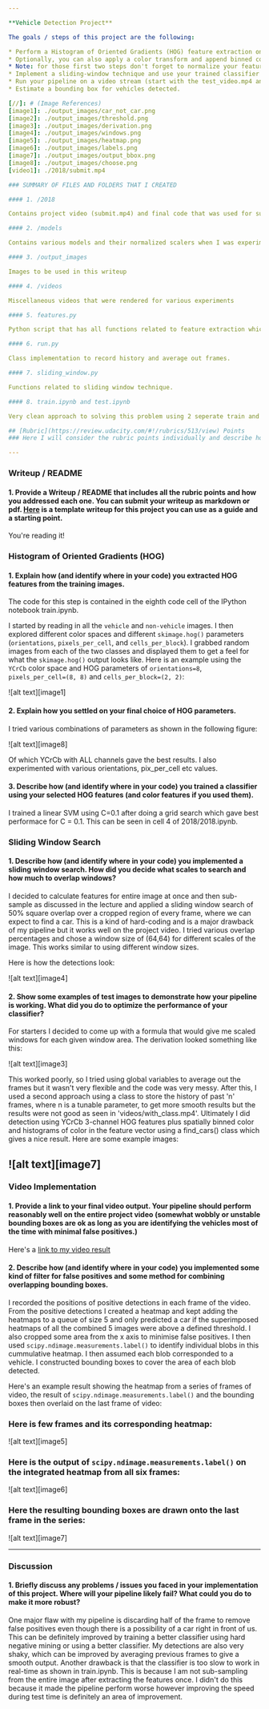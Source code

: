 ```yaml
---

**Vehicle Detection Project**

The goals / steps of this project are the following:

* Perform a Histogram of Oriented Gradients (HOG) feature extraction on a labeled training set of images and train a classifier Linear SVM classifier
* Optionally, you can also apply a color transform and append binned color features, as well as histograms of color, to your HOG feature vector. 
* Note: for those first two steps don't forget to normalize your features and randomize a selection for training and testing.
* Implement a sliding-window technique and use your trained classifier to search for vehicles in images.
* Run your pipeline on a video stream (start with the test_video.mp4 and later implement on full project_video.mp4) and create a heat map of recurring detections frame by frame to reject outliers and follow detected vehicles.
* Estimate a bounding box for vehicles detected.

[//]: # (Image References)
[image1]: ./output_images/car_not_car.png
[image2]: ./output_images/threshold.png
[image3]: ./output_images/derivation.png
[image4]: ./output_images/windows.png
[image5]: ./output_images/heatmap.png
[image6]: ./output_images/labels.png
[image7]: ./output_images/output_bbox.png
[image8]: ./output_images/choose.png
[video1]: ./2018/submit.mp4

### SUMMARY OF FILES AND FOLDERS THAT I CREATED

#### 1. /2018

Contains project video (submit.mp4) and final code that was used for submission video (submit.ipynb). Also has a test.ipynb where I used a class implementation again with some changes but it didn't work so well. The class is defined in detector.py.

#### 2. /models

Contains various models and their normalized scalers when I was experimenting with hog parameters et al.

#### 3. /output_images

Images to be used in this writeup

#### 4. /videos

Miscellaneous videos that were rendered for various experiments

#### 5. features.py

Python script that has all functions related to feature extraction which was used in a previous approach that I was working on.

#### 6. run.py

Class implementation to record history and average out frames.

#### 7. sliding_window.py

Functions related to sliding window technique.

#### 8. train.ipynb and test.ipynb

Very clean approach to solving this problem using 2 seperate train and test notebooks which also used a class. Unfortunately, this didn't work so well.

## [Rubric](https://review.udacity.com/#!/rubrics/513/view) Points
### Here I will consider the rubric points individually and describe how I addressed each point in my implementation.  

---
```

### Writeup / README

#### 1. Provide a Writeup / README that includes all the rubric points and how you addressed each one.  You can submit your writeup as markdown or pdf.  [Here](https://github.com/udacity/CarND-Vehicle-Detection/blob/master/writeup_template.md) is a template writeup for this project you can use as a guide and a starting point.  

You're reading it!

### Histogram of Oriented Gradients (HOG)

#### 1. Explain how (and identify where in your code) you extracted HOG features from the training images.

The code for this step is contained in the eighth code cell of the IPython notebook train.ipynb.  

I started by reading in all the `vehicle` and `non-vehicle` images. I then explored different color spaces and different `skimage.hog()` parameters (`orientations`, `pixels_per_cell`, and `cells_per_block`).  I grabbed random images from each of the two classes and displayed them to get a feel for what the `skimage.hog()` output looks like.
Here is an example using the `YCrCb` color space and HOG parameters of `orientations=8`, `pixels_per_cell=(8, 8)` and `cells_per_block=(2, 2)`:

![alt text][image1]

#### 2. Explain how you settled on your final choice of HOG parameters.

I tried various combinations of parameters as shown in the following figure:

![alt text][image8]

Of which YCrCb with ALL channels gave the best results. I also experimented with various orientations, pix_per_cell etc values.

#### 3. Describe how (and identify where in your code) you trained a classifier using your selected HOG features (and color features if you used them).

I trained a linear SVM using C=0.1 after doing a grid search which gave best performace for C = 0.1. This can be seen in cell 4 of 2018/2018.ipynb.

### Sliding Window Search

#### 1. Describe how (and identify where in your code) you implemented a sliding window search.  How did you decide what scales to search and how much to overlap windows?

I decided to calculate features for entire image at once and then sub-sample as discussed in the lecture and applied a sliding window search of 50% square overlap over a cropped region of every frame, where we can expect to find a car. This is a kind of hard-coding and is a major drawback of my pipeline but it works well on the project video. I tried various overlap percentages and chose a window size of (64,64) for different scales of the image. This works similar to using different window sizes.

Here is how the detections look:

![alt text][image4]

#### 2. Show some examples of test images to demonstrate how your pipeline is working.  What did you do to optimize the performance of your classifier?

For starters I decided to come up with a formula that would give me scaled windows for each given window area. The derivation looked something like this: 

![alt text][image3]

This worked poorly, so I tried using global variables to average out the frames but it wasn't very flexible and the code was very messy. 
After this, I used a second approach using a class to store the history of past 'n' frames, where n is a tunable parameter, to get more smooth results but the results were not good as seen in 'videos/with_class.mp4'. Ultimately I did detection using YCrCb 3-channel HOG features plus spatially binned color and histograms of color in the feature vector using a find_cars() class which gives a nice result.  Here are some example images:

![alt text][image7]
---

### Video Implementation

#### 1. Provide a link to your final video output.  Your pipeline should perform reasonably well on the entire project video (somewhat wobbly or unstable bounding boxes are ok as long as you are identifying the vehicles most of the time with minimal false positives.)
Here's a [link to my video result](./2018/submit.mp4)


#### 2. Describe how (and identify where in your code) you implemented some kind of filter for false positives and some method for combining overlapping bounding boxes.

I recorded the positions of positive detections in each frame of the video.  From the positive detections I created a heatmap and kept adding the heatmaps to a queue of size 5 and only predicted a car if the superimposed heatmaps of all the combined 5 images were above a defined threshold. I also cropped some area from the x axis to minimise false positives. I then used `scipy.ndimage.measurements.label()` to identify individual blobs in this cummulative heatmap.  I then assumed each blob corresponded to a vehicle.  I constructed bounding boxes to cover the area of each blob detected.  

Here's an example result showing the heatmap from a series of frames of video, the result of `scipy.ndimage.measurements.label()` and the bounding boxes then overlaid on the last frame of video:

### Here is few frames and its corresponding heatmap:

![alt text][image5]

### Here is the output of `scipy.ndimage.measurements.label()` on the integrated heatmap from all six frames:
![alt text][image6]

### Here the resulting bounding boxes are drawn onto the last frame in the series:
![alt text][image7]



---

### Discussion

#### 1. Briefly discuss any problems / issues you faced in your implementation of this project.  Where will your pipeline likely fail?  What could you do to make it more robust?

One major flaw with my pipeline is discarding half of the frame to remove false positives even though there is a possibility of a car right in front of us. This can be definitely improved by training a better classifier using hard negative mining or using a better classifier.
My detections are also very shaky, which can be improved by averaging previous frames to give a smooth output.
Another drawback is that the classifier is too slow to work in real-time as shown in train.ipynb. This is because I am not sub-sampling from the entire image after extracting the features once. I didn't do this because it made the pipeline perform worse however improving the speed during test time is definitely an area of improvement.

